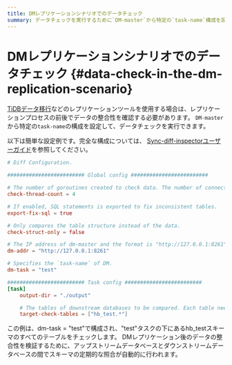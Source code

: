 ```yaml
---
title: DMレプリケーションシナリオでのデータチェック
summary: データチェックを実行するために`DM-master`から特定の`task-name`構成を設定する方法について学びます。
---
```


# DMレプリケーションシナリオでのデータチェック {#data-check-in-the-dm-replication-scenario}

[TiDBデータ移行](/dm/dm-overview.md)などのレプリケーションツールを使用する場合は、レプリケーションプロセスの前後でデータの整合性を確認する必要があります。 `DM-master`から特定の`task-name`の構成を設定して、データチェックを実行できます。

以下は簡単な設定例です。完全な構成については、 [Sync-diff-inspectorユーザーガイド](/sync-diff-inspector/sync-diff-inspector-overview.md)を参照してください。

```toml
# Diff Configuration.

######################### Global config #########################

# The number of goroutines created to check data. The number of connections between upstream and downstream databases are slightly greater than this value.
check-thread-count = 4

# If enabled, SQL statements is exported to fix inconsistent tables.
export-fix-sql = true

# Only compares the table structure instead of the data.
check-struct-only = false

# The IP address of dm-master and the format is "http://127.0.0.1:8261".
dm-addr = "http://127.0.0.1:8261"

# Specifies the `task-name` of DM.
dm-task = "test"

######################### Task config #########################
[task]
    output-dir = "./output"

    # The tables of downstream databases to be compared. Each table needs to contain the schema name and the table name, separated by '.'
    target-check-tables = ["hb_test.*"]
```

この例は、dm-task = &quot;test&quot;で構成され、&quot;test&quot;タスクの下にあるhb_testスキーマのすべてのテーブルをチェックします。 DMレプリケーション後のデータの整合性を検証するために、アップストリームデータベースとダウンストリームデータベースの間でスキーマの定期的な照合が自動的に行われます。
